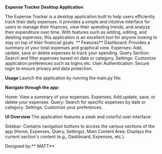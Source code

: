 **Expense Tracker Desktop Application**

The Expense Tracker is a desktop application built to help users efficiently track their daily expenses. It provides a simple and intuitive interface for users to manage their finances, view their spending trends, and analyze their expenditure over time. With features such as adding, editing, and deleting expenses, this application is an excellent tool for anyone looking to stay on top of their financial goals.
**
Features**
Dashboard: Provides a summary of your total expenses and graphical view.
Expenses: Add, update, save or delete expenses to track your spending.
Query Section: Search and filter expenses based on date or category.
Settings: Customize application preferences such as logins etc.
User Authentication: Secure login to ensure privacy and data protection.

**Usage**
Launch the application by running the main.py file:


**Navigate through the app:**

Home: View a summary of your expenses.
Expenses: Add,update, save, or delete your expenses.
Query: Search for specific expenses by date or category.
Settings: Customize your preferences.

**UI Overview**
The application features a sleek and colorful user interface:

Sidebar: Contains navigation buttons to access the various sections of the app (Home, Expenses, Query, Settings).
Main Content Area: Displays the current section's content (e.g., Dashboard, Expenses, etc.).

Designed by:** MATT**

